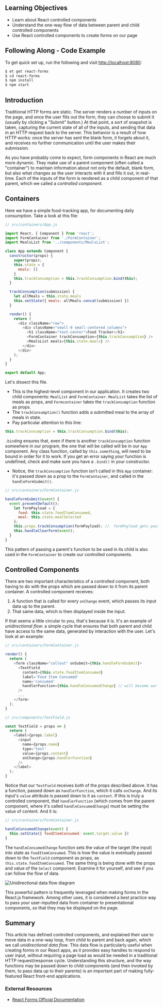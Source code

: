 ## Learning Objectives

* Learn about React controlled components
* Understand the one-way flow of data between parent and child controlled components
* Use React controlled components to create forms on our page

## Following Along - Code Example

To get quick set up, run the following and visit <http://localhost:8080>:

```sh
$ et get react-forms
$ cd react-forms
$ npm install
$ npm start
```

## Introduction

Traditional HTTP forms are static. The server renders a number of inputs on the page, and once the user fills out the form, they can choose to submit it (usually by clicking a "Submit" button.) At that point, a sort of snapshot is taken, capturing the current state of all of the inputs, and sending that data in an HTTP request back to the server. This behavior is a result of how HTTP works: once the server has sent the blank form, it forgets about it, and receives no further communication until the user makes their submission.

As you have probably come to expect, form components in React are much more dynamic. They make use of a parent component (often called a "container") to maintain information about not only the default, blank form, but also what changes as the user interacts with it and fills it out, in real-time. Each of the inputs of the form is rendered as a child component of that parent, which we called a *controlled component*.

## Containers

Here we have a simple food-tracking app, for documenting daily consumption. Take a look at this file:

```javascript
// src/containers/App.js

import React, { Component } from 'react';
import FormContainer from './FormContainer';
import MealsList from '../components/MealsList';

class App extends Component {
  constructor(props) {
    super(props);
    this.state = {
      meals: []
    }
    this.trackConsumption = this.trackConsumption.bind(this);
  }

  trackConsumption(submission) {
    let allMeals = this.state.meals
    this.setState({ meals: allMeals.concat(submission) })
  }

  render() {
    return (
      <div className="row">
        <div className="small-9 small-centered columns">
          <h1 className="text-center">Food Tracker</h1>
          <FormContainer trackConsumption={this.trackConsumption} />
          <MealsList meals={this.state.meals} />
        </div>
      </div>
    );
  }
}

export default App;
```
Let's dissect this file.
* This is the highest-level component in our application. It creates two child components: `MealList` and `FormContainer`. `MealList` takes the list of meals as props, and `Formcontainer` takes the `trackConsumption` function as props.
* The `trackConsumption()` function adds a submitted meal to the array of meals in state.
* Pay particular attention to this line:

```javascript
this.trackConsumption = this.trackConsumption.bind(this);
```

`.bind`ing ensures that, even if there is another `trackConsumption` function somewhere in our program, the one that will be called will be in our `App` component.  Any class function, called by `this.something`, will need to be bound in order for it to work.  If you get an error saying your function is undefined, check and make sure you have a `.bind()` in your constructor.  
* Notice, the `trackConsumption` function isn't called in this `App` container: it's passed down as a prop to the `FormContainer`, and called in the `handleFormSubmit()`.

```javascript
// src/containers/FormContainer.js

handleFormSubmit(event) {
  event.preventDefault();
    let formPayload = {
      food: this.state.foodItemConsumed,
      meal: this.state.mealSelected
    };
    this.props.trackConsumption(formPayload); //  formPayload gets passed to up to App.js
    this.handleClearForm(event);
  }
}
```

This pattern of passing a parent's function to be used in its child is also used in the `FormContainer` to create our controlled components.

## Controlled Components

There are two important characteristics of a controlled component, both having to do with the props which are passed down to it from its parent container. A controlled component receives:

1. A function that is called for every `onChange` event, which passes its input data up to the parent.
2. That same data, which is then displayed inside the input.

If that seems a little circular to you, that's because it is. It's an example of *unidirectional flow*: a simple cycle that ensures that both parent and child have access to the same data, generated by interaction with the user. Let's look at an example:

```javascript
// src/containers/FormContainer.js

render() {
  return (
    <form className="callout" onSubmit={this.handleFormSubmit}>
      <TextField
        content={this.state.foodItemConsumed}
        label='Food Item Consumed'
        name='consumed'
        handlerFunction={this.handleConsumedChange} // will become our onChange function
      />
      ...
    </form>
  );
}
```

```javascript
// src/components/TextField.js

const TextField = props => {
  return (
    <label>{props.label}
      <input
        name={props.name}
        type='text'
        value={props.content}
        onChange={props.handlerFunction}
      />
    </label>
  );
}
```

Notice that our `TextField` receives both of the props described above. It has a function, passed down as `handlerFunction`, which it calls `onChange`. And its input's `value` attribute is passed down to it as `content`. If this is truly a controlled component, that `handlerFunction` (which comes from the parent component, where it's called `handleConsumedChange`) must be setting the value of content. And it is:

```javascript
// src/containers/FormContainer.js

handleConsumedChange(event) {
  this.setState({ foodItemConsumed: event.target.value })
}
```

The `handleConsumedChange` function sets the value of the target (the input) into state as `foodItemConsumed`. This is how the value is eventually passed down to the `TextField` component as props, as `this.state.foodItemConsumed`.  The same thing is being done with the props and value of the `Select` component. Examine it for yourself, and see if you can follow the flow of data.

![Unidirectional data flow diagram](https://s3.amazonaws.com/horizon-production/images/react-unidirectional-flow-detailed.png)

This powerful pattern is frequently leveraged when making forms in the React.js framework. Among other uses, it is considered a best practice way to pass your user-inputted data from container to presentational components, so that they may be displayed on the page.

## Summary

This article has defined controlled components, and explained their use to move data in a one-way loop, from child to parent and back again, which we call *unidirectional data flow*. This data flow is particularly useful when creating forms in our React apps, as it provides easy handles to respond to user input, without requiring a page load as would be needed in a traditional HTTP request/response cycle. Understanding this structure, and the way functions may be passed down to child components (and then invoked by them, to pass data up to their parents) is an important part of making fully-featured React front-end applications.

### External Resources

- [React Forms Official Documentation](https://facebook.github.io/react/docs/forms.html)
